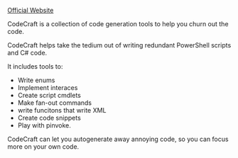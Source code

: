 

[Official Website](http://codecraft.start-automating.com)


    
    
CodeCraft is a collection of code generation tools to help you churn out the code.

CodeCraft helps take the tedium out of writing redundant PowerShell scripts and C# code.  

It includes tools to:

* Write enums
* Implement interaces
* Create script cmdlets
* Make fan-out commands
* write funcitons that write XML
* Create code snippets
* Play with pinvoke.  

CodeCraft can let you autogenerate away annoying code, so you can focus more on your own code.



